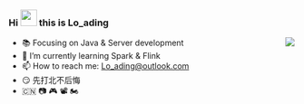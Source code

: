 <h3> Hi <img src="https://github.com/TheDudeThatCode/TheDudeThatCode/blob/master/Assets/Hi.gif" width="29px"> this is Lo_ading </h3>

<img align="right" src="https://github-readme-stats.vercel.app/api?username=Loading-Life&show_icons=true&icon_color=6495ED&text_color=718096&bg_color=ffffff&hide_title=true" />

- 📚 Focusing on Java & Server development
- 🌱 I’m currently learning Spark & Flink
- 📫 How to reach me: Lo_ading@outlook.com
- 😏 先打北不后悔
- 🇨🇳 📷 🎮 📽 🏍
